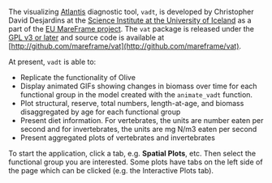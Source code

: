 The visualizing [Atlantis](http://atlantis.cmar.csiro.au/) diagnostic tool, `vadt`, is developed by Christopher David Desjardins at the [Science Institute at the University of Iceland](http://raunvis.hi.is/rhformE.php) as a part of the [EU MareFrame project](http://www.mareframe-fp7.org/). The `vat` package is released under the [GPL v3 or later](http://www.gnu.org/copyleft/gpl.html) and source code is available at [http://github.com/mareframe/vat](http://github.com/mareframe/vat).

At present, `vadt` is able to:
- Replicate the functionality of Olive
- Display animated GIFs showing changes in biomass over time for each functional group in the model created with the `animate_vadt` function.
- Plot structural, reserve, total numbers, length-at-age, and biomass disaggregated by age for each functional group
- Present diet information. For vertebrates, the units are number eaten per second and for invertebrates, the units are mg N/m3 eaten per second
- Present aggregated plots of vertebrates and invertebrates

To start the application, click a tab, e.g. **Spatial Plots**, etc. Then select the functional group you are interested. Some plots have tabs on the left side of the page which can be clicked (e.g. the Interactive Plots tab). 
